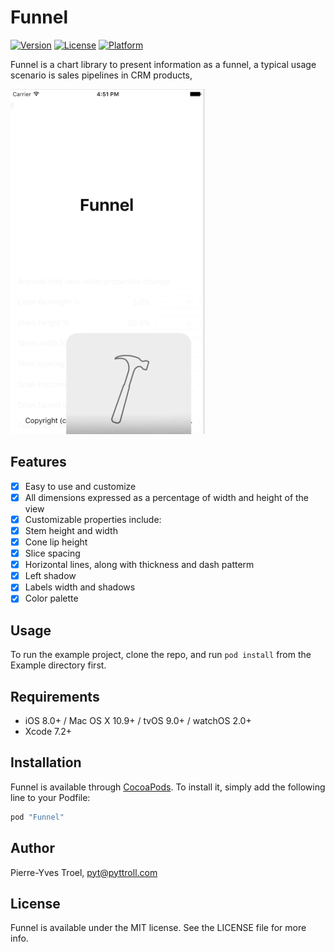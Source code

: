 # Funnel

<!--[![CI Status](http://img.shields.io/travis/Pierre-Yves Troel/Funnel.svg?style=flat)](https://travis-ci.org/Pierre-Yves Troel/Funnel)-->
[![Version](https://img.shields.io/cocoapods/v/Funnel.svg?style=flat)](http://cocoapods.org/pods/Funnel)
[![License](https://img.shields.io/cocoapods/l/Funnel.svg?style=flat)](http://cocoapods.org/pods/Funnel)
[![Platform](https://img.shields.io/cocoapods/p/Funnel.svg?style=flat)](http://cocoapods.org/pods/Funnel)

Funnel is a chart library to present information as a funnel, a typical usage scenario is sales pipelines in CRM products,

![](funnel-demo.gif)

## Features

- [x] Easy to use and customize
- [x] All dimensions expressed as a percentage of width and height of the view
- [x] Customizable properties include:
- [x] Stem height and width
- [x] Cone lip height
- [x] Slice spacing
- [x] Horizontal lines, along with thickness and dash patterm
- [x] Left shadow
- [x] Labels width and shadows
- [x] Color palette

## Usage

To run the example project, clone the repo, and run `pod install` from the Example directory first.

## Requirements

- iOS 8.0+ / Mac OS X 10.9+ / tvOS 9.0+ / watchOS 2.0+
- Xcode 7.2+

## Installation

Funnel is available through [CocoaPods](http://cocoapods.org). To install
it, simply add the following line to your Podfile:

```ruby
pod "Funnel"
```

## Author

Pierre-Yves Troel, pyt@pyttroll.com

## License

Funnel is available under the MIT license. See the LICENSE file for more info.

